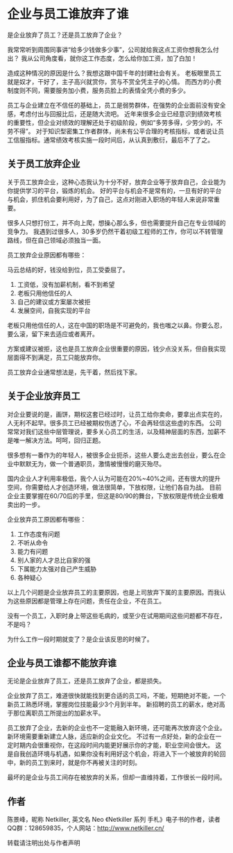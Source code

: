 企业与员工谁放弃了谁
=====

是企业放弃了员工？还是员工放弃了企业？

我常常听到周围同事讲“给多少钱做多少事”，公司就给我这点工资你想我怎么付出？
我从公司角度看，就你这工作态度，怎么给你加工资，加了白加！

造成这种情况的原因是什么？我想这跟中国千年的封建社会有关。
老板眼里员工就是奴才，干好了，主子高兴就赏你，赏与不赏全凭主子的心情。
而西方的小费制度则不同，需要服务加小费，服务员脸上的表情全凭小费的多少。

员工与企业建立在不信任的基础上，员工是弱势群体，在强势的企业面前没有安全感，考虑付出与回报比后，还是随大流吧。
近年来很多企业已经意识到绩效考核的重要性，但企业对绩效的理解还处于初级阶段，例如“多劳多得，少劳少的，不劳不得”。
对于知识型密集工作者群体，尚未有公平合理的考核指标，或者说让员工信服指标。通常绩效考核实施一段时间后，从认真到敷衍，最后不了了之。

关于员工放弃企业
-----

关于员工放弃企业，这种心态我认为十分不好，放弃企业等于放弃自己，企业能为你提供学习的平台，锻炼的机会。
好的平台与机会不是常有的，一旦有好的平台与机会，抓住机会要利用好，为了自己，这点对刚进入职场的年轻人来说非常重要。

很多人只想打份工，并不向上爬，想操心那么多，但也需要提升自己在专业领域的竞争力。
我遇到过很多人，30多岁仍然干着初级工程师的工作，你可以不转管理路线，但在自己领域必须独当一面。

员工放弃企业原因都有哪些：

马云总结的好，钱没给到位，员工受委屈了。

1. 工资低，没有加薪机制，看不到希望
1. 老板只用他信任的人
1. 自己的建议或方案屡次被拒
1. 发展空间，自我实现的平台

老板只用他信任的人，这在中国的职场是不可避免的，我也嗤之以鼻。你要么忍，要么滚，留下来去适应或者离开。

方案或建议被拒，这也是员工放弃企业很重要的原因，钱少点没关系，但自我实现层面得不到满足，员工只能放弃你。

员工放弃企业通常想法是，先干着，然后找下家。

关于企业放弃员工
-----

对企业要说的是，画饼，期权这套已经过时，让员工给你卖命，要拿出点实在的，人无利不起早。很多员工已经被期权伤透了心，不会再轻信这些虚的东西。
公司常常对我们这些中层管理说，要多关心员工的生活，以及精神层面的东西，加薪不是唯一解决方法。呵呵，回归正题。

很多想有一番作为的年轻人，被很多企业扼杀，这些人要么走出去创业，要么在企业中默默无为，做一个普通职员，激情被慢慢的磨灭殆尽。

国内企业人才利用率极低，我个人认为可能在20%~40%之间，还有很大的提升空间，你需要给人才创造环境，做法很简单，下放权限，让他们各自为战。
目前企业主要掌握在60/70后的手里，但这是80/90的舞台，下放权限是传统企业极难卖出的一步。

企业放弃员工原因都有哪些：

1. 工作态度有问题
1. 不听从命令
1. 能力有问题
1. 别人家的人才总比自家的强
1. 下属能力太强对自己产生威胁
1. 各种疑心

以上几个问题是企业放弃员工的主要原因，也是上司放弃下属的主要原因。而我认为这些原因都是管理上存在问题，责任在企业，不在员工。

没有一个员工，入职时身上带这些毛病的，或至少在试用期间这些问题都不存在，不是吗？

为什么工作一段时期就变了？是企业该反思的时候了。


企业与员工谁都不能放弃谁
-----
无论是企业放弃了员工，还是员工放弃了企业，都是损失。

企业放弃了员工，难道很快就能找到更合适的员工吗，不能，短期绝对不能，一个新员工熟悉环境，掌握岗位技能最少3个月到半年。
新招聘的员工的薪水，绝对高于那位离职员工所提出的加薪水平。

员工放弃了企业，去新的企业也不一定能融入新环境，还可能再次放弃这个企业。新环境需要重新建立人脉，适应新的企业文化。
不过有一点好处，新的企业在一定时期内会很重视你，在这段时间内能更好展示你的才能，职业空间会很大。
这是自我创造环境与机遇，如果你没有利用好这个机会，将进入下一个被放弃的轮回中，新的员工到来时，就是你不再被关注的时刻。

最坏的是企业与员工间存在被放弃的关系，但却一直维持着，工作很长一段时间。

作者
----- 
陈景峰，昵称 Netkiller, 英文名 Neo 《Netkiller 系列 手札》电子书的作者，读者QQ群：128659835，个人网站：http://www.netkiller.cn/

转载请注明出处与作者声明